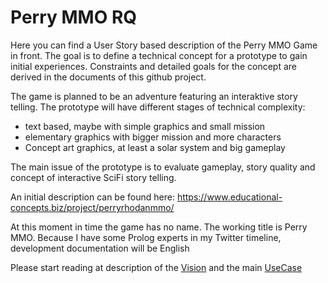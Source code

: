 # Perry MMO RQ

Here you can find a User Story based description of the Perry MMO Game in front. The goal is to define a technical concept for a prototype to gain initial experiences. Constraints and detailed goals for the concept are derived in the documents of this github project.

The game is planned to be an adventure featuring an interaktive story telling. The prototype will have different stages of technical complexity: 

- text based, maybe with simple graphics and small mission
- elementary graphics with bigger mission and more characters
- Concept art graphics, at least a solar system and big gameplay

The main issue of the prototype is to evaluate gameplay, story quality and concept of interactive SciFi story telling.

An initial description can be found here: https://www.educational-concepts.biz/project/perryrhodanmmo/

At this moment in time the game has no name. The working title is Perry MMO. 
Because I have some Prolog experts in my Twitter timeline, development documentation will be English

Please start reading at description of the [Vision](./UserStories/Vision.md) and the main [UseCase](./UserStories/DG_UC_Main.png)

